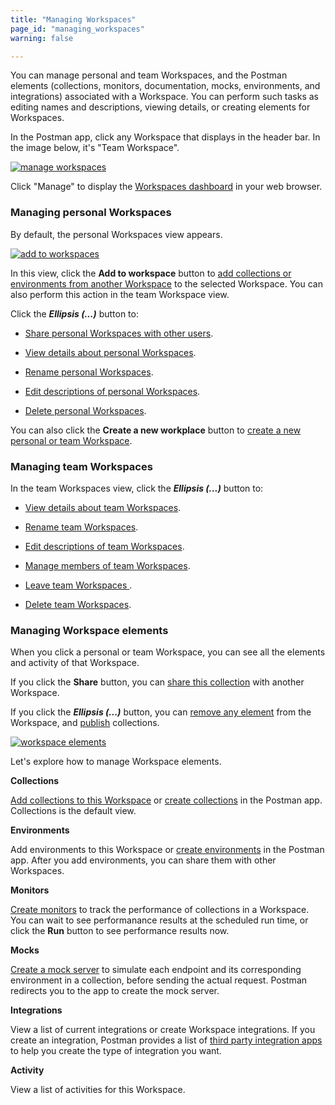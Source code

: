 ```yaml
---
title: "Managing Workspaces"
page_id: "managing_workspaces"
warning: false

---
```



You can manage personal and team Workspaces, and the Postman elements (collections, monitors, documentation, mocks, environments, and integrations) associated with a Workspace. You can perform such tasks as editing names and descriptions, viewing details, or creating elements for Workspaces.

In the Postman app, click any Workspace that displays in the header bar. In the image below, it's "Team Workspace".

[![manage workspaces](https://assets.postman.com/postman-docs/WS-mainScreen-teamenu.png)](https://assets.postman.com/postman-docs/WS-mainScreen-teamenu.png)

Click "Manage" to display the [Workspaces dashboard](https://app.getpostman.com/dashboard) in your web browser.

### Managing personal Workspaces

By default, the personal Workspaces view appears. 

[![add to workspaces](https://assets.postman.com/postman-docs/WS-elipsis-menu-personal.png)](https://assets.postman.com/postman-docs/WS-elipsis-menu-personal.png)

In this view, click the **Add to workspace** button to [add collections or environments from another Workspace](https://learning.getpostman.com/docs/postman/workspaces/using_workspaces/) to the selected Workspace. You can also perform this action in the team Workspace view.

Click the ***Ellipsis (...)*** button to:

* [Share personal Workspaces with other users](https://learning.getpostman.com/docs/postman/workspaces/using_workspaces/).

* [View details about personal Workspaces](https://learning.getpostman.com/docs/postman/workspaces/using_workspaces/).

* [Rename personal Workspaces](https://learning.getpostman.com/docs/postman/workspaces/using_workspaces/).

* [Edit descriptions of personal Workspaces](https://learning.getpostman.com/docs/postman/workspaces/using_workspaces/).

* [Delete personal Workspaces](https://learning.getpostman.com/docs/postman/workspaces/using_workspaces/).

You can also click the **Create a new workplace** button to [create a new personal or team Workspace](https://learning.getpostman.com/docs/postman/workspaces/creating_workspaces/).


### Managing team Workspaces

In the team Workspaces view, click the ***Ellipsis (...)*** button to:

* [View details about team Workspaces](https://learning.getpostman.com/docs/postman/workspaces/using_workspaces/#viewing-details-of-a-workspace).

* [Rename team Workspaces](https://learning.getpostman.com/docs/postman/workspaces/using_workspaces/#renaming-a-workspace).

* [Edit descriptions of team Workspaces](https://learning.getpostman.com/docs/postman/workspaces/using_workspaces/#editing-a-description-of-a-workspace).

* [Manage members of team Workspaces](https://learning.getpostman.com/docs/postman/workspaces/using_workspaces/#managing-members-of-a-team-workspace).

* [Leave team Workspaces ](https://learning.getpostman.com/docs/postman/workspaces/using_workspaces/#leaving-a-workspace).

* [Delete team Workspaces](https://learning.getpostman.com/docs/postman/workspaces/using_workspaces/#deleting-a-workspace). 


### Managing Workspace elements

When you click a personal or team Workspace, you can see all the elements and activity of that Workspace.  

If you click the **Share** button, you can [share this collection](https://learning.getpostman.com/docs/postman/workspaces/using_workspaces/#sharing-a-workspace) with another Workspace. 

If you click the ***Ellipsis (...)*** button, you can [remove any element](https://learning.getpostman.com/docs/postman/workspaces/using_workspaces/#deleting-elements-in-a-workspace) from the Workspace, and [publish](https://learning.getpostman.com/docs/postman/workspaces/using_workspaces/) collections.

[![workspace elements](https://assets.postman.com/postman-docs/WS-publish-or-removepWS.png)](https://assets.postman.com/postman-docs/WS-publish-or-removepWS.png)

Let's explore how to manage Workspace elements.

**Collections**

[Add collections to this Workspace](/docs/postman/workspaces/using_workspaces/) or [create collections](https://learning.getpostman.com/docs/postman/workspaces/creating_workspaces/) in the Postman app. Collections is the default view.

**Environments**

Add environments to this Workspace or [create environments](https://learning.getpostman.com/docs/postman/environments_and_globals/manage_environments/) in the Postman app. After you add environments, you can share them with other Workspaces.

**Monitors**

[Create monitors](https://learning.getpostman.com/docs/postman/monitors/setting_up_monitor/) to track the performance of collections in a Workspace. You can wait to see performanance results at the scheduled run time, or click the **Run** button to see performance results now.

**Mocks**

[Create a mock server](https://learning.getpostman.com/docs/postman/mock_servers/setting_up_mock/) to simulate each endpoint and its corresponding environment in a collection, before sending the actual request. Postman redirects you to the app to create the mock server.

**Integrations**

View a list of current integrations or create Workspace integrations. If you create an integration, Postman provides a list of [third party integration apps](https://learning.getpostman.com/docs/postman_pro/integrations/intro_integrations/) to help you create the type of integration you want.

**Activity** 

View a list of activities for this Workspace.

